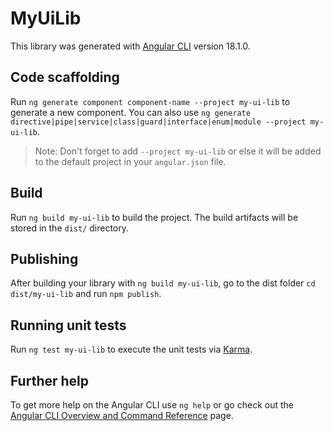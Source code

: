 # MyUiLib

This library was generated with [Angular CLI](https://github.com/angular/angular-cli) version 18.1.0.

## Code scaffolding

Run `ng generate component component-name --project my-ui-lib` to generate a new component. You can also use `ng generate directive|pipe|service|class|guard|interface|enum|module --project my-ui-lib`.
> Note: Don't forget to add `--project my-ui-lib` or else it will be added to the default project in your `angular.json` file. 

## Build

Run `ng build my-ui-lib` to build the project. The build artifacts will be stored in the `dist/` directory.

## Publishing

After building your library with `ng build my-ui-lib`, go to the dist folder `cd dist/my-ui-lib` and run `npm publish`.

## Running unit tests

Run `ng test my-ui-lib` to execute the unit tests via [Karma](https://karma-runner.github.io).

## Further help

To get more help on the Angular CLI use `ng help` or go check out the [Angular CLI Overview and Command Reference](https://angular.dev/tools/cli) page.
